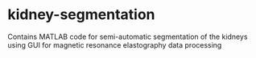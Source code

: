 # kidney-segmentation
Contains MATLAB code for semi-automatic segmentation of the kidneys using GUI for magnetic resonance elastography data processing 
